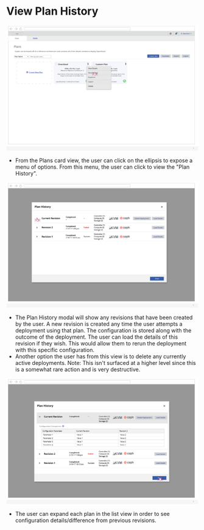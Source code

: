# View Plan History
![planoptions](img/2017-8-17-TripleO-UI_Edge-Cases3.png)
- From the Plans card view, the user can click on the ellipsis to expose a menu of options. From this menu, the user can click to view the "Plan History".

![planhistorymodal1](img/2017-8-17-TripleO-UI_Edge-Cases4.png)
- The Plan History modal will show any revisions that have been created by the user. A new revision is created any time the user attempts a deployment using that plan. The configuration is stored along with the outcome of the deployment. The user can load the details of this revision if they wish. This would allow them to rerun the deployment with this specific configuration.
- Another option the user has from this view is to delete any currently active deployments. Note: This isn't surfaced at a higher level since this is a somewhat rare action and is very destructive.

![planhistorymodal2](img/2017-8-17-TripleO-UI_Edge-Cases5.png)
- The user can expand each plan in the list view in order to see configuration details/difference from previous revisions.
